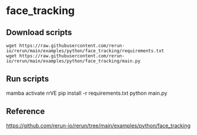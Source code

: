 # face_tracking

## Download scripts
```
wget https://raw.githubusercontent.com/rerun-io/rerun/main/examples/python/face_tracking/requirements.txt
wget https://raw.githubusercontent.com/rerun-io/rerun/main/examples/python/face_tracking/main.py
```


## Run scripts
mamba activate rrVE
pip install -r requirements.txt
python main.py


## Reference
https://github.com/rerun-io/rerun/tree/main/examples/python/face_tracking

